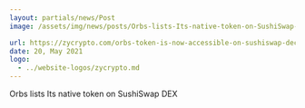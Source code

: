 ```yaml
---
layout: partials/news/Post
image: /assets/img/news/posts/Orbs-lists-Its-native-token-on-SushiSwap-DEX-zycrypto.jpeg

url: https://zycrypto.com/orbs-token-is-now-accessible-on-sushiswap-decentralized-exchange/
date: 20, May 2021
logo: 
  - ../website-logos/zycrypto.md
---
```


Orbs lists Its native token on SushiSwap DEX
